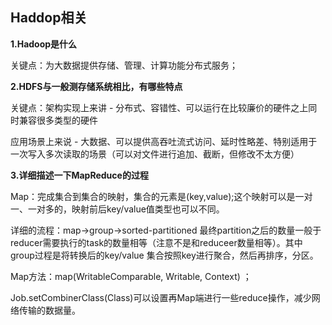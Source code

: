 ## Haddop相关
**1.Hadoop是什么**

关键点：为大数据提供存储、管理、计算功能分布式服务；

**2.HDFS与一般测存储系统相比，有哪些特点**

关键点：架构实现上来讲 - 分布式、容错性、可以运行在比较廉价的硬件之上同时兼容很多类型的硬件

应用场景上来说 - 大数据、可以提供高吞吐流式访问、延时性略差、特别适用于一次写入多次读取的场景（可以对文件进行追加、截断，但修改不太方便）

**3.详细描述一下MapReduce的过程**

Map：完成集合到集合的映射，集合的元素是(key,value);这个映射可以是一对一、一对多的，映射前后key/value值类型也可以不同。

详细的流程：map->group->sorted-partitioned 最终partition之后的数量一般于reducer需要执行的task的数量相等（注意不是和reduceer数量相等）。其中group过程是将转换后的key/value 集合按照key进行聚合，然后再排序，分区。

Map方法：map(WritableComparable, Writable, Context) ；

Job.setCombinerClass(Class)可以设置再Map端进行一些reduce操作，减少网络传输的数据量。

